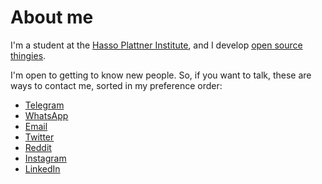 # About me

I'm a student at the [Hasso Plattner Institute](https://hpi.de), and I develop [open source thingies](https://github.com/MarcelGarus).

I'm open to getting to know new people.
So, if you want to talk, these are ways to contact me, sorted in my preference order:

* [Telegram](https://t.me/MarcelGarus)
* [WhatsApp](https://wa.me/+4915751770663)
* [Email](mailto:marcel.garus@gmail.com)
* [Twitter](https://twitter.com/MarcelGarus)
* [Reddit](https://reddit.com/u/MarcelGarus)
* [Instagram](https://instagram.com/marcel.garus)
* [LinkedIn](https://www.linkedin.com/in/marcel-garus-687205174)
